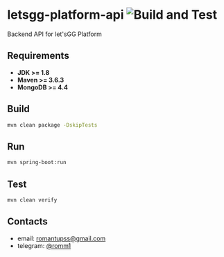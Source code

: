 # letsgg-platform-api ![Build and Test](https://github.com/letsgg-platform/letsgg-platform-api/workflows/Build%20and%20Test/badge.svg?branch=main)
Backend API for let'sGG Platform 

## Requirements
- **JDK >= 1.8**
- **Maven >= 3.6.3**
- **MongoDB >= 4.4**

## Build

```bash
mvn clean package -DskipTests
```

## Run
```bash
mvn spring-boot:run
```

## Test
```bash
mvn clean verify
```
## Contacts
- email: romantupss@gmail.com
- telegram: [@romm1](https://t.me/romm1)
